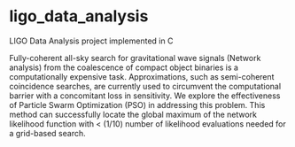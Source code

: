 # ligo_data_analysis
LIGO Data Analysis project implemented in C

Fully-coherent all-sky search  for gravitational wave signals (Network analysis) from the coalescence of compact object binaries is a computationally expensive task. Approximations, such as semi-coherent coincidence searches, are currently used to circumvent the computational barrier with a concomitant loss in sensitivity. We explore the effectiveness of Particle Swarm  Optimization (PSO) in addressing this problem. This method can successfully locate the global maximum of the network likelihood function with < (1/10) number of likelihood evaluations needed for a grid-based search.
